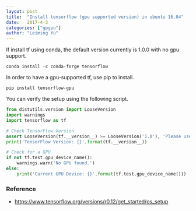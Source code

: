 ```yaml
---
layout: post
title:  "Install tensorflow (gpu supported version) in ubuntu 16.04"
date:   2017-4-3
categories: ["gpgpu"]
author: "Leiming Yu"
---
```

If install tf using conda, the default version currently is 1.0.0 with no gpu support. 
```
conda install -c conda-forge tensorflow
```

In order to have a gpu-supported tf, use pip to install.
```
pip install tensorflow-gpu
```

You can verify the setup using the following script.
```python
from distutils.version import LooseVersion
import warnings
import tensorflow as tf

# Check TensorFlow Version
assert LooseVersion(tf.__version__) >= LooseVersion('1.0'), 'Please use TensorFlow version 1.0 or newer'
print('TensorFlow Version: {}'.format(tf.__version__))

# Check for a GPU
if not tf.test.gpu_device_name():
	warnings.warn('No GPU found.')
else:
	print('Current GPU Device: {}'.format(tf.test.gpu_device_name()))
```

### Reference
* https://www.tensorflow.org/versions/r0.12/get_started/os_setup 
